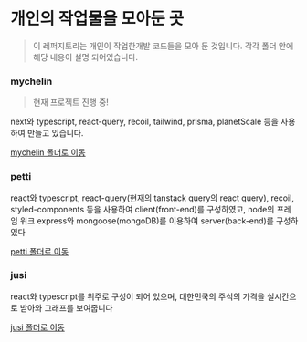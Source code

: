 # 개인의 작업물을 모아둔 곳

> 이 레퍼지토리는 개인이 작업한개발 코드들을 모아 둔 것입니다. 각각 폴더 안에 해당 내용이 설명 되어있습니다.

### mychelin

> 현재 프로젝트 진행 중!

next와 typescript, react-query, recoil, tailwind, prisma, planetScale 등을 사용하여 만들고 있습니다.

[mychelin 폴더로 이동](https://github.com/riccio-ryu/portfolio)

### petti

react와 typescript, react-query(현재의 tanstack query의 react query), recoil, styled-components 등을 사용하여 client(front-end)를 구성하였고, node의 프레임 워크 express와 mongoose(mongoDB)를 이용하여 server(back-end)를 구성하였다

[petti 폴더로 이동](https://github.com/riccio-ryu/toy_project/tree/master/petti)

### jusi

react와 typescript를 위주로 구성이 되어 있으며, 대한민국의 주식의 가격을 실시간으로 받아와 그래프를 보여줍니다

[jusi 폴더로 이동](https://github.com/riccio-ryu/toy_project/tree/master/jusi)

